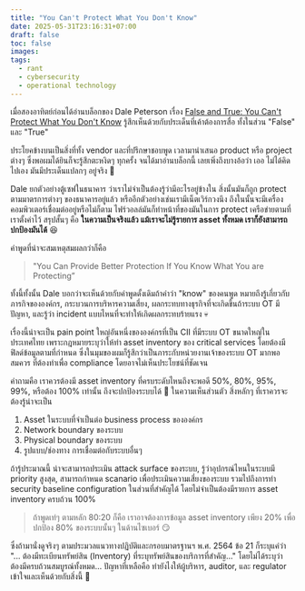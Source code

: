```yaml
---
title: "You Can't Protect What You Don't Know"
date: 2025-05-31T23:16:31+07:00
draft: false
toc: false
images:
tags:
  - rant
  - cybersecurity
  - operational technology
---
```


เมื่อสองอาทิตย์ก่อนได้อ่านบล็อกของ Dale Peterson เรื่อง [False and True: You Can't Protect What You Don't Know](https://www.linkedin.com/pulse/false-true-you-cant-protect-what-dont-know-dale-peterson-zsyhc/) รู้สึกเห็นด้วยกับประเด็นที่เค้าต้องการสื่อ ทั้งในส่วน "False" และ "True"

ประโยคข้างบนเป็นสิ่งที่ทั้ง vendor และที่ปรึกษาชอบพูด เวลามานำเสนอ product หรือ project ต่างๆ ซึ่งพอผมได้ยินก็จะรู้สึกตะหงิดๆ ทุกครั้ง จนได้มาอ่านบล็อกนี้ เลยเพิ่งถึงบางอ้อว่า เออ ไม่ได้คิดไปเอง มันมีประเด็นแปลกๆ อยู่จริง 🤣

Dale ยกตัวอย่างตู้เซฟในธนาคาร ว่าเราไม่จำเป็นต้องรู้ว่ามีอะไรอยู่ข้างใน สิ่งนั้นมันก็ถูก protect ตามมาตรการต่างๆ ของธนาคารอยู่แล้ว หรืออีกตัวอย่างเช่นเรามีเน็ตเวิร์กวงนึง ถึงในนั้นจะมีเครื่องคอมพิวเตอร์เชื่อมต่ออยู่หรือไม่ก็ตาม ไฟร์วอลล์มันก็ทำหน้าที่ของมันในการ protect เครือข่ายตามที่เราตั้งค่าไว้ สรุปสั้นๆ คือ **ในความเป็นจริงแล้ว แม้เราจะไม่รู้รายการ asset ทั้งหมด เราก็ยังสามารถปกป้องมันได้** 😆

คำพูดที่น่าจะสมเหตุสมผลกว่าก็คือ

> "You Can Provide Better Protection If You Know What You are Protecting”

ทั้งนี้ทั้งนั้น Dale บอกว่าจะเห็นด้วยกับคำพูดดั้งเดิมถ้าคำว่า "know" ของคนพูด หมายถึงรู้เกี่ยวกับภารกิจขององค์กร, กระบวนการบริหารความเสี่ยง, ผลกระทบทางธุรกิจที่จะเกิดขึ้นถ้าระบบ OT มีปัญหา, และรู้ว่า incident แบบไหนที่จะทำให้เกิดผลกระทบร้ายแรง 💀

เรื่องนี้น่าจะเป็น pain point ใหญ่อันหนี่งขององค์กรที่เป็น CII ที่มีระบบ OT ขนาดใหญ่ในประเทศไทย เพราะกฎหมายระบุว่าให้ทำ asset inventory ของ critical services โดยต้องมีฟิลด์ข้อมูลตามที่กำหนด ซึ่งในมุมของผมก็รู้สึกว่าเป็นภาระกับหน่วยงานเจ้าของระบบ OT มากพอสมควร ที่ต้องทำเพื่อ compliance โดยอาจไม่เห็นประโยชน์ที่ชัดเจน

คำถามคือ เราควรต้องมี asset inventory ที่ครบระดับไหนถึงจะพอดี 50%, 80%, 95%, 99%, หรือต้อง 100% เท่านั้น ถึงจะปกป้องระบบได้ 🤔 ในความเห็นส่วนตัว สิ่งหลักๆ ที่เราควรจะต้องรู้น่าจะเป็น

1. Asset ในระบบที่จำเป็นต่อ business process ขององค์กร
2. Network boundary ของระบบ
3. Physical boundary ของระบบ
4. รูปแบบ/ช่องทาง การเชื่อมต่อกับระบบอื่นๆ

ถ้ารู้ประมาณนี้ น่าจะสามารถประเมิน attack surface ของระบบ, รู้ว่าอุปกรณ์ไหนในระบบมี priority สูงสุด, สามารถกำหนด scanario เพื่อประเมินความเสี่ยงของระบบ รวมไปถึงการทำ security baseline configuration ในส่วนที่สำคัญได้ โดยไม่จำเป็นต้องมีรายการ asset inventory ครบถ้วน 100%

> ถ้าพูดเท่ๆ ตามหลัก 80:20 ก็คือ เราอาจต้องการข้อมูล asset inventory เพียง 20% เพื่อปกป้อง 80% ของระบบนั้นๆ ในด้านไซเบอร์ 😏

ซึ่งถ้ามานั่งดูจริงๆ ตามประมวลแนวทางปฏิบัติและกรอบมาตรฐานฯ พ.ศ. 2564 ข้อ 21 ก็ระบุแค่ว่า "... ต้องมีทะเบียนทรัพย์สิน (Inventory) ที่ระบุทรัพย์สินของบริการที่สำคัญ..." โดยไม่ได้ระบุว่า ต้องมีครบถ้วนสมบูรณ์ทั้งหมด... ปัญหาที่เหลือคือ ทำยังไงให้ผู้บริหาร, auditor, และ regulator เข้าใจและเห็นด้วยกับสิ่งนี้ 🤣
